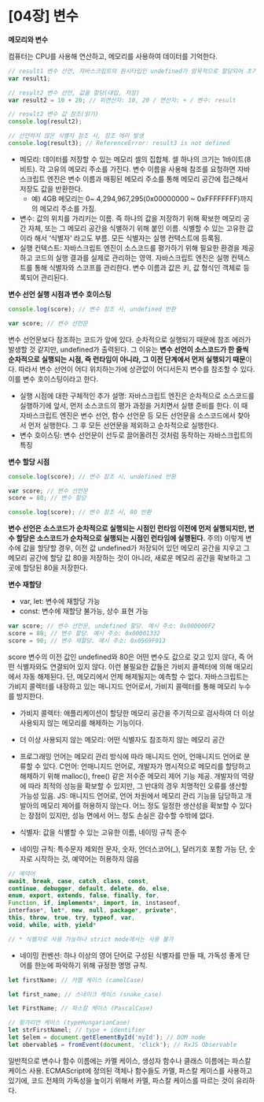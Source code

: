 # [04장] 변수

**메모리와 변수**

컴퓨터는 CPU를 사용해 연산하고, 메모리를 사용하여 데이터를 기억한다.

```jsx
// result1 변수 선언, 자바스크립트의 원시타입인 undefined가 암묵적으로 할당되어 초기화됨
var result1;

// result2 변수 선언, 값을 할당(대입, 저장)
var result2 = 10 + 20; // 피연산자: 10, 20 / 연산자: + / 변수: result

// result2 변수 값 참조(읽기)
console.log(result2);

// 선언하지 않은 식별자 참조 시, 참조 에러 발생
console.log(result3); // ReferenceError: result3 is not defined
```

- 메모리: 데이터를 저장할 수 있는 메모리 셀의 집합체. 셀 하나의 크기는 1바이트(8비트). 각 고유의 메모리 주소를 가진다. 변수 이름을 사용해 참조를 요청하면 자바스크립트 엔진은 변수 이름과 매핑된 메모리 주소를 통해 메모리 공간에 접근해서 저장도 값을 반환한다.
  - 예) 4GB 메모리는 0~ 4,294,967,295(0x00000000 ~ 0xFFFFFFFF)까지의 메모리 주소를 가짐.
- 변수: 값의 위치를 가리키는 이름. 즉 하나의 값을 저장하기 위해 확보한 메모리 공간 자체, 또는 그 메모리 공간을 식별하기 위해 붙인 이름. 식별할 수 있는 고유한 값이라 해서 ‘식별자' 라고도 부름. 모든 식별자는 실행 컨텍스트에 등록됨.
- 실행 컨텍스트: 자바스크립트 엔진이 소스코드를 평가하기 위해 필요한 환경을 제공하고 코드의 실행 결과를 실제로 관리하는 영역. 자바스크립트 엔진은 실행 컨텍스트를 통해 식별자와 스코프를 관리한다. 변수 이름과 값은 키, 값 형식인 객체로 등록되어 관리된다.

**변수 선언 실행 시점과 변수 호이스팅**

```jsx
console.log(score); // 변수 참조 시, undefined 반환

var score; // 변수 선언문
```

변수 선언문보다 참조하는 코드가 앞에 있다. 순차적으로 실행되기 때문에 참조 에러가 발생할 것 같지만, undefined가 출력된다. 그 이유는 **변수 선언이 소스코드가 한 줄씩 순차적으로 실행되는 시점, 즉 런타임이 아니라, 그 이전 단계에서 먼저 실행되기 때문**이다. 따라서 변수 선언이 어디 위치하는가에 상관없이 어디서든지 변수를 참조할 수 있다. 이를 변수 호이스팅이라고 한다.

- 실행 시점에 대한 구체적인 추가 설명: 자바스크립트 엔진은 순차적으로 소스코드를 실행하기에 앞서, 먼저 소스코드의 평가 과정을 거치면서 실행 준비를 한다. 이 때 자바스크립트 엔진은 변수 선언, 함수 선언문 등 모든 선언문을 소스코드에서 찾아서 먼저 실행한다. 그 후 모든 선언문을 제외하고 순차적으로 실행한다.
- 변수 호이스팅: 변수 선언문이 선두로 끌어올려진 것처럼 동작하는 자바스크립트의 특징

**변수 할당 시점**

```jsx
console.log(score); // 변수 참조 시, undefined 반환

var score; // 변수 선언문
score = 80; // 변수 할당

console.log(score); // 변수 참조 시, 80 반환
```

**변수 선언은 소스코드가 순차적으로 실행되는 시점인 런타임 이전에 먼저 실행되지만, 변수 할당은 소스코드가 순차적으로 실행되는 시점인 런타임에 실행된다.**
주의) 이렇게 변수에 값을 할당할 경우, 이전 값 undefined가 저장되어 있던 메모리 공간을 지우고 그 메모리 공간에 할당 값 80을 저장하는 것이 아니라, 새로운 메모리 공간을 확보하고 그곳에 할당된 80을 저장한다.

**변수 재할당**

- var, let: 변수에 재할당 가능
- const: 변수에 재할당 불가능, 상수 표현 가능

```jsx
var score; // 변수 선언문, undefined 할당. 예시 주소: 0x000000F2
score = 80; // 변수 할당. 예시 주소: 0x00001332
score = 90; // 변수 재할당. 예시 주소: 0x0569F913
```

score 변수의 이전 값인 undefined와 80은 어떤 변수도 값으로 갖고 있지 않다, 즉 어떤 식별자와도 연결되어 있지 않다. 이런 불필요한 값들은 가비지 콜렉터에 의해 매모리에서 자동 해제된다. 단, 메모리에서 언제 해제될지는 예측할 수 없다. 자바스크립트는 가비지 콜렉터를 내장하고 있는 매니지드 언어로서, 가비지 콜렉터를 통해 메모리 누수를 방지한다.

- 가비지 콜렉터: 애플리케이션이 할당한 메모리 공간을 주기적으로 검사하여 더 이상 사용되지 않는 메모리를 해제하는 기능이다.
- 더 이상 사용되지 않는 메모리: 어떤 식별자도 참조하지 않는 메모리 공간
- 프로그래밍 언어는 메모리 관리 방식에 따라 매니지드 언어, 언매니지드 언어로 분류할 수 있다.
  C언어: 언매니지드 언어로, 개발자가 명시적으로 메모리를 할당하고 해제하기 위해 malloc(), free() 같은 저수준 메모리 제어 기능 제공. 개발자의 역량에 따라 최적의 성능을 확보할 수 있지만, 그 반대의 경우 치명적인 오류를 생산할 가능성 있음.
  JS: 매니지드 언어로, 언어 차원에서 메모리 관리 기능을 담당하고 개발아의 메모리 제어를 허용하지 않는다. 어느 정도 일정한 생산성을 확보할 수 있다는 장점이 있지만, 성능 면에서 어느 정도 손실은 감수할 수밖에 없다.

- 식별자: 값을 식별할 수 있는 고유한 이름, 네이밍 규칙 준수
- 네이밍 규칙: 특수문자 제외한 문자, 숫자, 언더스코어(\_), 달러기호 포함 가능
  단, 숫자로 시작하는 것, 예약어는 허용하지 않음

```jsx
// 예약어
await, break, case, catch, class, const,
continue, debugger, default, delete, do, else,
enum, export, extends, false, finally, for,
Function, if, implements*, import, in, instaseof,
interfase*, let*, new, null, package*, private*,
this, throw, true, try, typeof, var,
void, while, with, yield*

// * 식별자로 사용 가능하나 strict mode에서는 사용 불가
```

- 네이밍 컨벤션: 하나 이상의 영어 단어로 구성된 식별자를 만들 때, 가독성 좋게 단어를 한눈에 파악하기 위해 규정한 명명 규칙.

```jsx
let firstName; // 카멜 케이스 (camelCase)

let first_name; // 스네이크 케이스 (snake_case)

let FirstName; // 파스칼 케이스 (PascalCase)

// 헝가리언 케이스 (typeHungarianCase)
let strFirstNamel; // type + identifier
let $elem = document.getElementById('myId'); // DOM node
let obervable$ = fromEvent(document, 'click'); // RxJS Observable
```

일반적으로 변수나 함수 이름에는 카멜 케이스, 생성자 함수나 클래스 이름에는 파스칼 케이스 사용. ECMAScript에 정의된 객체나 함수들도 카멜, 파스칼 케이스를 사용하고 있기에, 코드 전체의 가독성을 높이기 위해서 카멜, 파스칼 케이스를 따르는 것이 유리하다.
